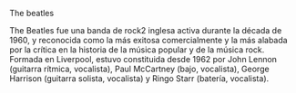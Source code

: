 The beatles

The Beatles fue una banda de rock2​ inglesa activa durante la década de 1960, y reconocida como la más exitosa comercialmente y la más alabada por la crítica en la historia de la música popular y de la música rock.​ Formada en Liverpool, estuvo constituida desde 1962 por John Lennon (guitarra rítmica, vocalista), Paul McCartney (bajo, vocalista), George Harrison (guitarra solista, vocalista) y Ringo Starr (batería, vocalista).
